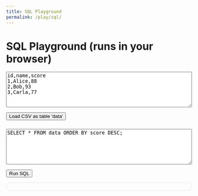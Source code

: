 ```yaml
---
title: SQL Playground
permalink: /play/sql/
---
```


# SQL Playground (runs in your browser)

<textarea id="csv" rows="6" style="width:100%;max-width:760px">
id,name,score
1,Alice,88
2,Bob,93
3,Carla,77
</textarea>
<button id="load">Load CSV as table 'data'</button>

<textarea id="sql" rows="6" style="width:100%;max-width:760px;margin-top:10px">SELECT * FROM data ORDER BY score DESC;</textarea>
<button id="run">Run SQL</button>

<pre id="out" style="padding:10px;border:1px solid #e5e7eb;border-radius:10px;overflow:auto"></pre>

<script src="https://cdnjs.cloudflare.com/ajax/libs/sql.js/1.8.0/sql-wasm.js"></script>
<script>
(async function(){
  const SQL = await initSqlJs({ locateFile: f => 'https://cdnjs.cloudflare.com/ajax/libs/sql.js/1.8.0/' + f });
  const db = new SQL.Database();
  const out = document.getElementById('out');

  function csvToTable(csv){
    const lines = csv.trim().split(/\r?\n/).map(l=>l.split(','));
    const headers = lines.shift();
    const cols = headers.map(h => h.trim().replace(/[^a-z0-9_]/gi,'_') + ' TEXT');
    db.run('DROP TABLE IF EXISTS data;');
    db.run('CREATE TABLE data ('+cols.join(',')+');');
    const stmt = db.prepare('INSERT INTO data VALUES ('+headers.map(_=>'?').join(',')+')');
    lines.forEach(row => stmt.run(row.map(x=>x.trim())));
    stmt.free();
  }

  function run(sql){
    try{
      const res = db.exec(sql);
      if (!res.length){ out.textContent = '(no rows)'; return; }
      const { columns, values } = res[0];
      const rows = [columns.join('\t')].concat(values.map(v=>v.join('\t'))).join('\n');
      out.textContent = rows;
    }catch(e){ out.textContent = e.message; }
  }

  document.getElementById('load').onclick = ()=>{ csvToTable(document.getElementById('csv').value); out.textContent='Loaded table data'; };
  document.getElementById('run').onclick = ()=> run(document.getElementById('sql').value);
})();
</script>
